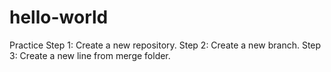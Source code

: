 # hello-world

Practice
Step 1: Create a new repository.
Step 2: Create a new branch.
Step 3: Create a new line from merge folder.